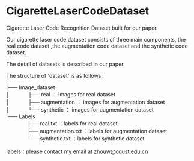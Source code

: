 # CigaretteLaserCodeDataset

Cigarette Laser Code Recognition Dataset built for our paper.

Our cigarette laser code dataset consists of three main components, the real code dataset ,the augmentation code dataset and the synthetic code dataset.

The detail of datasets is described in our paper.

The structure of 'dataset' is as follows:

├── Image_dataset                         
│ 　　　 ├── real ： images for real dataset           
│ 　　　 ├── augmentation ： images for augmentation dataset                                          
│ 　　　 └── synthetic ： images for augmentation dataset                         
└── Labels                              
　　　　├── real.txt ：labels for real dataset                                 
　　　　├── augmentation.txt ：labels for augmentation dataset                                     
　　　　└── synthetic.txt ：labels for synthetic dataset                                       
    


labels：please contact my email at zhouw@cqust.edu.cn
